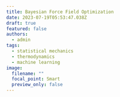 ```yaml
---
title: Bayesian Force Field Optimization
date: 2023-07-19T05:53:47.038Z
draft: true
featured: false
authors:
  - admin
tags:
  - statistical mechanics
  - thermodynamics
  - machine learning
image:
  filename: ""
  focal_point: Smart
  preview_only: false
---
```

